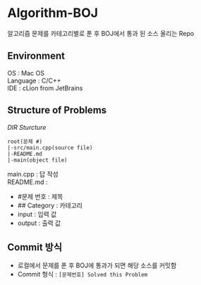 # Algorithm-BOJ
알고리즘 문제를 카테고리별로 푼 후 BOJ에서 통과 된 소스 올리는 Repo

## Environment

OS : Mac OS <br> 
Language : C/C++ <br>
IDE : cLion from JetBrains


## Structure of Problems
*DIR Sturcture*

```
root(문제 #)
|-src/main.cpp(source file)
|-README.md
|-main(object file)
```

main.cpp : 답 작성 <br>
README.md : <br> 
- \#문제 번호 : 제목
- \## Category : 카테고리
- input : 입력 값
- output : 출력 값

## Commit 방식
- 로컬에서 문제를 푼 후 BOJ에 통과가 되면 해당 소스를 커밋함<br>
- Commit 형식 :
```[문제번호] Solved this Problem```